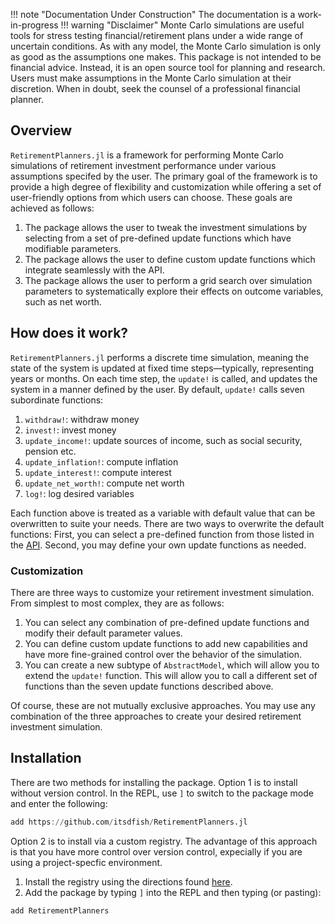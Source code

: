 !!! note "Documentation Under Construction"
    The documentation is a work-in-progress
!!! warning "Disclaimer"
    Monte Carlo simulations are useful tools for stress testing financial/retirement plans under a wide range of uncertain conditions. As with any model, the Monte Carlo simulation is only as good as the assumptions one makes. This package is not intended to be financial advice. Instead, it is an open source tool for planning and research. Users must make assumptions in the Monte Carlo simulation at their discretion.  When in doubt, seek the counsel of a professional financial planner. 

## Overview

`RetirementPlanners.jl` is a framework for performing Monte Carlo simulations of retirement investment performance under various assumptions specifed by the user. The primary goal of the framework is to provide a high degree of flexibility and customization while offering a set of user-friendly options from which users can choose. These goals are achieved as follows:

1. The package allows the user to tweak the investment simulations by selecting from a set of pre-defined update functions which have modifiable parameters.
2. The package allows the user to define custom update functions which integrate seamlessly with the API. 
3. The package allows the user to perform a grid search over simulation parameters to systematically explore their effects on outcome variables, such as net worth.

## How does it work?

`RetirementPlanners.jl` performs a discrete time simulation, meaning the state of the system is updated at fixed time steps—typically, representing years or months. On each time step, the `update!` is called, and updates the system in a manner defined by the user. By default, `update!` calls seven subordinate functions:

1. `withdraw!`: withdraw money
2. `invest!`: invest money
3. `update_income!`: update sources of income, such as social security, pension etc. 
4. `update_inflation!`: compute inflation
5. `update_interest!`: compute interest 
6. `update_net_worth!`: compute net worth 
7. `log!`: log desired variables

Each function above is treated as a variable with default value that can be overwritten to suite your needs. There are two ways to overwrite the default functions: First, you can select a pre-defined function from those listed in the [API](api.md). Second, you may define your own update functions as needed. 

### Customization 

There are three ways to customize your retirement investment simulation. From simplest to most complex, they are as follows:

1. You can select any combination of pre-defined update functions and modify their default parameter values.
2. You can define custom update functions to add new capabilities and have more fine-grained control over
    the behavior of the simulation.
3. You can create a new subtype of `AbstractModel`, which will allow you to extend the `update!` function. This will allow you to call a different set of functions than the seven update functions described above. 

Of course, these are not mutually exclusive approaches. You may use any combination of the three approaches to create your desired retirement investment simulation. 

## Installation

There are two methods for installing the package. Option 1 is to install without version control. In the REPL, use `]` to switch to the package mode and enter the following:

```julia
add https://github.com/itsdfish/RetirementPlanners.jl
```
Option 2 is to install via a custom registry. The advantage of this approach is that you have more control over version control, expecially if you are using a project-specfic environment. 

1. Install the registry using the directions found [here](https://github.com/itsdfish/Registry.jl).
2. Add the package by typing `]` into the REPL and then typing (or pasting):

```julia
add RetirementPlanners
```
